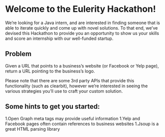 # Welcome to the Eulerity Hackathon!

We’re looking for a Java intern, and are interested in finding someone that is able to iterate quickly and come up with novel solutions. To that end, we’ve devised this Hackathon to provide you an opportunity to show us your skills and score an internship with our well-funded startup.

## Problem
Given a URL that points to a business’s website (or Facebook or Yelp page), return a URL pointing to the business’s logo.

Please note that there are some 3rd party APIs that provide this functionality (such as clearbit), however we’re interested in seeing the various strategies you’ll use to craft your custom solution.

## Some hints to get you started:
1.Open Graph meta tags may provide useful information
1.Yelp and Facebook pages often contain references to business websites
1.Jsoup is a great HTML parsing library


